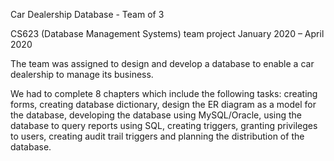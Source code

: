 Car Dealership Database - Team of 3

CS623 (Database Management Systems) team project
January 2020 – April 2020

The team was assigned to design and develop a database to enable a car dealership to manage its business.

We had to complete 8 chapters which include the following tasks: creating forms, creating database dictionary, design the ER diagram as a model for the database, developing the database using MySQL/Oracle, using the database to query reports using SQL, creating triggers, granting privileges to users, creating audit trail triggers and planning the distribution of the database.
